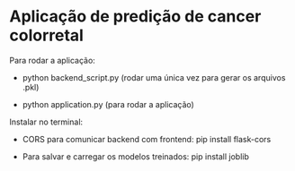 # Aplicação de predição de cancer colorretal

Para rodar a aplicação:

- python backend_script.py (rodar uma única vez para gerar os arquivos .pkl)

- python application.py (para rodar a aplicação)

Instalar no terminal:

- CORS para comunicar backend com frontend: pip install flask-cors

- Para salvar e carregar os modelos treinados: pip install joblib
